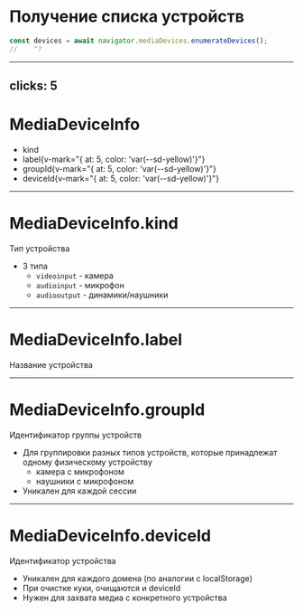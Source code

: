 # Получение списка устройств

<RenderWhen context="visible">

```ts twoslash
const devices = await navigator.mediaDevices.enumerateDevices();
//    ^?
```
</RenderWhen>

<style>
.twoslash-popup-container {
  @apply text-xl
}
</style>

---
clicks: 5
---

# MediaDeviceInfo

<div class="list max-w-fit">

<v-clicks depth="2">

- kind
- label{v-mark="{ at: 5, color: 'var(--sd-yellow)'}"}
- groupId{v-mark="{ at: 5, color: 'var(--sd-yellow)'}"}
- deviceId{v-mark="{ at: 5, color: 'var(--sd-yellow)'}"}

</v-clicks>

</div>

<style>
.slidev-layout .list li {
  @apply text-xl;
}
</style>

<!--
TODO: Добавить иллюстрацию
-->

---

# MediaDeviceInfo.kind

Тип устройства

<v-clicks depth="2">

- 3 типа
  - `videoinput` - камера
  - `audioinput` - микрофон
  - `audiooutput` - динамики/наушники

</v-clicks>

<!--
Не читать значения
-->

---

# MediaDeviceInfo.label

Название устройства

---

# MediaDeviceInfo.groupId

Идентификатор группы устройств

<v-clicks depth="2"> 

- Для группировки разных типов устройств, которые принадлежат одному физическому устройству
  - камера с микрофоном
  - наушники с микрофоном
- Уникален для каждой сессии

</v-clicks>

<!--
TODO: groupId 
TODO: что происходит когда пользователь переподключает 
TODO: С точки зрения подачи
- Про WebRTC куча доки
- Чатгпт может выдать бойлер плейт
- Но на самом
-->

---

# MediaDeviceInfo.deviceId

Идентификатор устройства

<v-clicks>

- Уникален для каждого домена (по аналогии с localStorage)
- При очистке куки, очищаются и deviceId
- Нужен для захвата медиа с конкретного устройства

</v-clicks>

<!--
TODO: Проговорить, что deviceId сохраняется, даже если открыть в другой вкладке
-->
